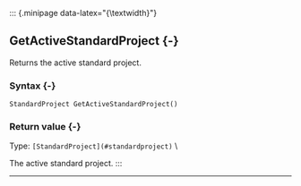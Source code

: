 ::: {.minipage data-latex="{\textwidth}"}
## GetActiveStandardProject {-}

Returns the active standard project.

### Syntax {-}

```{sql}
StandardProject GetActiveStandardProject()
```

### Return value {-}

Type: `[StandardProject](#standardproject)` \

The active standard project.
:::

***